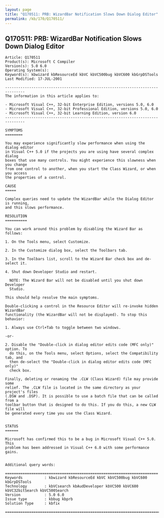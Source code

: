 ```yaml
---
layout: page
title: "Q170511: PRB: WizardBar Notification Slows Down Dialog Editor"
permalink: /kb/170/Q170511/
---
```


## Q170511: PRB: WizardBar Notification Slows Down Dialog Editor

	Article: Q170511
	Product(s): Microsoft C Compiler
	Version(s): 5.0 6.0
	Operating System(s): 
	Keyword(s): kbwizard kbResourceEd kbVC kbVC500bug kbVC600 kbGrpDSTools
	Last Modified: 17-JUL-2001
	
	-------------------------------------------------------------------------------
	The information in this article applies to:
	
	- Microsoft Visual C++, 32-bit Enterprise Edition, versions 5.0, 6.0 
	- Microsoft Visual C++, 32-bit Professional Edition, versions 5.0, 6.0 
	- Microsoft Visual C++, 32-bit Learning Edition, version 6.0 
	-------------------------------------------------------------------------------
	
	SYMPTOMS
	========
	
	You may experience significantly slow performance when using the dialog editor
	in Visual C++ 5.0 if the projects you are using have several complex dialog
	boxes that use many controls. You might experience this slowness when you change
	from one control to another, when you start the Class Wizard, or when you access
	the properties of a control.
	
	CAUSE
	=====
	
	Complex queries need to update the WizardBar while the Dialog Editor is running,
	and this slows performance.
	
	RESOLUTION
	==========
	
	You can work around this problem by disabling the Wizard Bar as follows:
	
	1. On the Tools menu, select Customize.
	
	2. In the Customize dialog box, select the Toolbars tab.
	
	3. In the Toolbars list, scroll to the Wizard Bar check box and de-select it.
	
	4. Shut down Developer Studio and restart.
	
	  NOTE: The Wizard Bar will not be disabled until you shut down Developer
	  Studio.
	
	This should help resolve the main symptoms.
	
	Double-clicking a control in the Resource Editor will re-invoke hidden WizardBar
	functionality (the WizardBar will not be displayed). To stop this behavior:
	
	1. Always use Ctrl+Tab to toggle between two windows.
	
	-or-
	
	2. Disable the "Double-click in dialog editor edits code (MFC only)" option. To
	  do this, on the Tools menu, select Options, select the Compatibility tab, and
	  then de-select the "Double-click in dialog editor edits code (MFC only)"
	  check box.
	
	Finally, deleting or renaming the .CLW (Class Wizard) file may provide some
	relief. The .CLW file is located in the same directory as your project's files
	(.DSW and .DSP). It is possible to use a batch file that can be called from a
	toolbar button that is designed to do this. If you do this, a new CLW file will
	be generated every time you use the Class Wizard.
	
	
	STATUS
	======
	
	Microsoft has confirmed this to be a bug in Microsoft Visual C++ 5.0. This
	problem has been addressed in Visual C++ 6.0 with some performance gains.
	
	
	Additional query words:
	
	======================================================================
	Keywords          : kbwizard kbResourceEd kbVC kbVC500bug kbVC600 kbGrpDSTools 
	Technology        : kbVCsearch kbAudDeveloper kbVC500 kbVC600 kbVC32bitSearch kbVC500Search
	Version           : 5.0 6.0
	Issue type        : kbbug kbprb
	Solution Type     : kbfix
	
	=============================================================================
	
